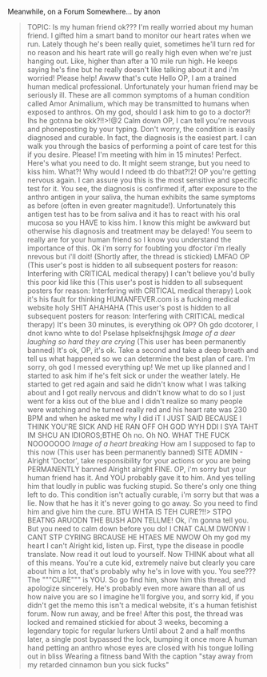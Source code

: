 Meanwhile, on a Forum Somewhere... by anon

>TOPIC: Is my human friend ok???
>I'm really worried about my human friend. I gifted him a smart band to monitor our heart rates when we run. Lately though he's been really quiet, sometimes he'll turn red for no reason and his heart rate will go really high even when we're just hanging out. Like, higher than after a 10 mile run high. He keeps saying he's fine but he really doesn't like talking about it and i'm worried! Please help!
>Awww that's cute
>Hello OP, I am a trained human medical professional. Unfortunately your human friend may be seriously ill. These are all common symptoms of a human condition called Amor Animalium, which may be transmitted to humans when exposed to anthros.
>Oh my god, should I ask him to go to a doctor?! Ihs he gotnna be okk?!!>!@2
>Calm down OP, I can tell you're nervous and phoneposting by your typing. Don't worry, the condition is easily diagnosed and curable. In fact, the diagnosis is the easiest part. I can walk you through the basics of performing a point of care test for this if you desire.
>Please! I'm meeting with him in 15 minutes!
>Perfect. Here's what you need to do. It might seem strange, but you need to kiss him.
>What?! Why would I ndeed tb do thbat?!2!
>OP you're getting nervous again. I can assure you this is the most sensitive and specific test for it. You see, the diagnosis is confirmed if, after exposure to the anthro antigen in your saliva, the human exhibits the same symptoms as before (often in even greater magnitude!). Unfortunately this antigen test has to be from saliva and it has to react with his oral mucosa so you HAVE to kiss him. I know this might be awkward but otherwise his diagnosis and treatment may be delayed! You seem to really are for your human friend so I know you understand the importance of this.
>Ok i'm sorry for foubting you dfoctor i'm rleally nrevous but i'll doit!
>(Shortly after, the thread is stickied)
>LMFAO OP (This user's post is hidden to all subsequent posters for reason: Interfering with CRITICAL medical therapy)
>I can't believe you'd bully this poor kid like this (This user's post is hidden to all subsequent posters for reason: Interfering with CRITICAL medical therapy)
>Look it's his fault for thinking HUMANFEVER.com is a fucking medical website holy SHIT AHAHAHA (This user's post is hidden to all subsequent posters for reason: Interfering with CRITICAL medical therapy)
>It's been 30 minutes, is everything ok OP?
>Oh gdo dcotorer, I dnot kwno whte to do! Pselase hplsekfnsjhgsk
>*Image of a deer laughing so hard they are crying* (This user has been permanently banned)
>It's ok, OP, it's ok. Take a second and take a deep breath and tell us what happened so we can determine the best plan of care.
>I'm sorry, oh god I messed everything up! We met up like planned and I started to ask him if he's felt sick or under the weather lately. He started to get red again and said he didn't know what I was talking about and I got really nervous and didn't know what to do so I just went for a kiss out of the blue and I didn't realize so many people were watching and he turned really red and his heart rate was 230 BPM and when he asked me why I did iT I JUST SAID BECAUSE I THINK YOU'RE SICK AND HE RAN OFF OH GOD WYH DDI I SYA TAHT IM SHCU AN IDIOROS;BTHE
>Oh no. Oh NO.
>WHAT THE FUCK NOOOOOOO
>*Image of a heart breaking*
>How am I supposed to fap to this now (This user has been permanently banned)
>SITE ADMIN - Alright 'Doctor', take responsibility for your actions or you are being PERMANENTLY banned
>Alright alright FINE. OP, i'm sorry but your human friend has it. And YOU probably gave it to him. And yes telling him that loudly in public was fucking stupid. So there's only one thing left to do. This condition isn't actually curable, i'm sorry but that was a lie. Now that he has it it's never going to go away. So you need to find him and give him the cure.
>BTU WHTA IS TEH CURE?!!> STPO BEATNG ARUODN THE BUSH ADN TELLME!
>Ok, i'm gonna tell you. But you need to calm down before you do!
>I CNAT CALM DWONW I CANT STP CYRING BRCAUSE HE HTAES ME NWOW
>Oh my god my heart I can't
>Alright kid, listen up. First, type the disease in poodle translate. Now read it out loud to yourself. Now THINK about what all of this means. You're a cute kid, extremely naive but clearly you care about him a lot, that's probably why he's in love with you. You see??? The """CURE""" is YOU. So go find him, show him this thread, and apologize sincerely. He's probably even more aware than all of us how naive you are so I imagine he'll forgive you, and sorry kid, if you didn't get the memo this isn't a medical website, it's a human fetishist forum. Now run away, and be free!
>After this post, the thread was locked and remained stickied for about 3 weeks, becoming a legendary topic for regular lurkers
>Until about 2 and a half months later, a single post bypassed the lock, bumping it once more
>A human hand petting an anthro whose eyes are closed with his tongue lolling out in bliss
>Wearing a fitness band
>With the caption "stay away from my retarded cinnamon bun you sick fucks"
